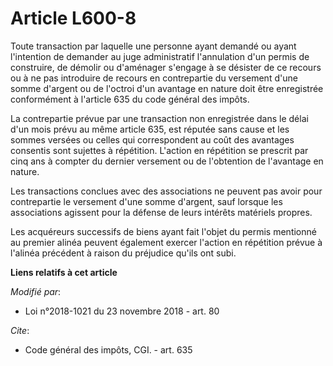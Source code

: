 # Article L600-8

Toute transaction par laquelle une personne ayant demandé ou ayant l'intention de demander au juge administratif l'annulation
d'un permis de construire, de démolir ou d'aménager s'engage à se désister de ce recours ou à ne pas introduire de recours en
contrepartie du versement d'une somme d'argent ou de l'octroi d'un avantage en nature doit être enregistrée conformément à
l'article 635 du code général des impôts.

La contrepartie prévue par une transaction non enregistrée dans le délai d'un mois prévu au même article 635, est réputée
sans cause et les sommes versées ou celles qui correspondent au coût des avantages consentis sont sujettes à répétition.
L'action en répétition se prescrit par cinq ans à compter du dernier versement ou de l'obtention de l'avantage en nature.

Les transactions conclues avec des associations ne peuvent pas avoir pour contrepartie le versement d'une somme d'argent,
sauf lorsque les associations agissent pour la défense de leurs intérêts matériels propres.

Les acquéreurs successifs de biens ayant fait l'objet du permis mentionné au premier alinéa peuvent également exercer
l'action en répétition prévue à l'alinéa précédent à raison du préjudice qu'ils ont subi.

**Liens relatifs à cet article**

_Modifié par_:

  - Loi n°2018-1021 du 23 novembre 2018 - art. 80

_Cite_:

  - Code général des impôts, CGI. - art. 635
